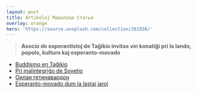 ```yaml
---
layout: post
title: Artikoloj Мақолаҳо Статьи
overlay: orange
hero: 'https://source.unsplash.com/collection/261936/'
---
```



> **Asocio de esperantistoj de Taĝikio  invitas vin konatiĝi pri la lando, popolo, kulturo kaj esperanto-movado**
 

 - [Buddismo en Taĝikio](buddismo.htm)
 - [Pri malintegriĝo de Sovetio](gxamsxid.htm)
 - [Оилаи гетинавардон](getinavardon/sans.htm)
 - [Esperanto-movado dum la lastaj jaroj](esplastjaro.htm)
